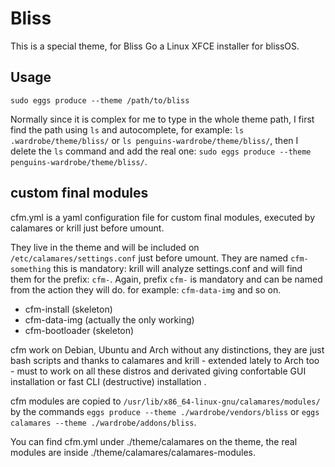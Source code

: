 # Bliss

This is a special theme, for Bliss Go a Linux XFCE installer for blissOS.

## Usage

`sudo eggs produce --theme /path/to/bliss`

Normally since it is complex for me to type in the whole theme path, I first find the path using `ls` and autocomplete, for example: `ls .wardrobe/theme/bliss/` or `ls penguins-wardrobe/theme/bliss/`, then I delete the `ls` command and add the real one: `sudo eggs produce --theme penguins-wardrobe/theme/bliss/`.

## custom final modules

cfm.yml is a yaml configuration file for custom final modules, executed by calamares or krill just before umount. 

They live in the theme and will be included on `/etc/calamares/settings.conf` just before umount. They are named `cfm-something` this is mandatory: krill will analyze settings.conf and will find them for the prefix: `cfm-`. Again, prefix `cfm-` is mandatory and can be named from the action they will do. for example: `cfm-data-img` and so on.

* cfm-install (skeleton)
* cfm-data-img (actually the only working)
* cfm-bootloader (skeleton)

cfm work on Debian, Ubuntu and Arch without any distinctions, they are just bash scripts and thanks to calamares and krill - extended lately to Arch too - must to work on all these distros and derivated giving confortable GUI installation or fast CLI (destructive) installation .

cfm modules are copied to `/usr/lib/x86_64-linux-gnu/calamares/modules/` by the commands `eggs produce --theme ./wardrobe/vendors/bliss` or `eggs calamares --theme ./wardrobe/addons/bliss`.

You can find cfm.yml under ./theme/calamares on the theme, the real modules are inside ./theme/calamares/calamares-modules.
